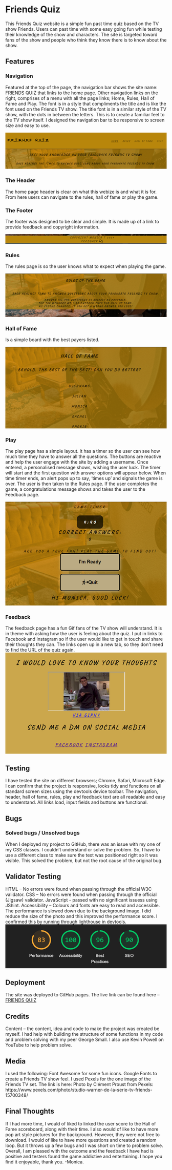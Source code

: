 <h1>Friends Quiz</h1>

<p>This Friends Quiz website is a simple fun past time quiz based on the TV show Friends. Users can past time with some easy going fun while testing their knowledge of the show and characters. The site is targeted toward fans of the show and people who think they know there is to know about the show.</p>

<h2>Features</h2>
<h3>Navigation</h3>
<p>Featured at the top of the page, the navigation bar shows the site name: FRIENDS QUIZ that links to the home page. Other navigation links on the right, comprises of a menu with all the page links; Home, Rules, Hall of Fame and Play. The font is in a style that compliments the title and is like the font used on the Friends TV show. The title font is in a similar style of the TV show, with the dots in between the letters. This is to create a familiar feel to the TV show itself. I designed the navigation bar to be responsive to screen size and easy to use.</p>

<img src="assests/images/nav bar.png">

<h3>The Header</h3>
<p>The home page header is clear on what this webize is and what it is for. From here users can navigate to the rules, hall of fame or play the game.</p>

<h3>The Footer</h3>
<p>The footer was designed to be clear and simple. It is made up of a link to provide feedback and copyright information.</p>
<img src="assests/images/footer.png">

<h3>Rules</h3>
<p>The rules page is so the user knows what to expect when playing the game.</p> 
<img src="assests/images/rules.png">

<h3>Hall of Fame</h3>
<p>Is a simple board with the best payers listed.</p>
<img src="assests/images/halloffame.png">

<h3>Play</h3>
<p>The play page has a simple layout. It has a timer so the user can see how much time they have to answer all the questions. 
The buttons are reactive and help the user engage with the site by adding a username. Once entered, a personalised message shows, wishing the user luck. The timer will start and the first question with answer options will appear below. 
When time timer ends, an alert pops up to say, ‘times up’ and signals the game is over. The user is then taken to the Rules page. If the user completes the game, a congratulations message shows and takes the user to the Feedback page.</p>
<img src="assests/images/play.png">

<h3>Feedback</h3> 
The feedback page has a fun Gif fans of the TV show will understand. It is in theme with asking how the user is feeling about the quiz. I put in links to Facebook and Instagram so if the user would like to get in touch and share their thoughts they can. The links open up in a new tab, so they don’t need to find the URL of the quiz again.
<img src="assests/images/feedback.png">

<h2>Testing</h2>
I have tested the site on different browsers; Chrome, Safari, Microsoft Edge.
I can confirm that the project is responsive, looks tidy and functions on all standard screen sizes using the devtools device toolbar.
The navigation, header, hall of fame, rules, play and feedback text are all readable and easy to understand.
All links load, input fields and buttons are functional. 

<h2>Bugs</h2>
<h3>Solved bugs / Unsolved bugs</h3>
When I deployed my project to GitHub, there was an issue with my one of my CSS classes. I couldn’t understand or solve the problem. So, I have to use a different class to make sure the text was positioned right so it was visible.  This solved the problem, but not the root cause of the original bug. 

<h2>Validator Testing</h2>
HTML – No errors were found when passing through the official W3C validator.
CSS – No errors were found when passing through the official (Jigsaw) validator.
JavaScript - passed with no significant issuess using JShint.
Accessibility – Colours and fonts are easy to read and accessible. The performance is slowed down due to the background image. I did reduce the size of the photo and this improved the performance score. I confirmed this by running through lighthouse in devtools.
<img src="assests/images/lighthouse.png">

<h2>Deployment</h2>
The site was deployed to GitHub pages. The live link can be found here – <a href="https://monicathomas8.github.io/quiz-game-p2/"  target="_blank">FRIENDS QUIZ</a>

<h2>Credits</h2>
Content – the content, idea and code to make the project was created be myself. I had help with building the structure of some functions in my code and problem solving with my peer George Small. I also use Kevin Powell on YouTube to help problem solve.

<h2>Media</h2>
I used the following: 
Font Awesome for some fun icons.
Google Fonts to create a Friends TV show feel. 
I used Pexels for the one image of the Friends TV set. The link is here:
Photo by Clément Proust from Pexels: https://www.pexels.com/photo/studio-warner-de-la-serie-tv-friends-15700348/
	
<h2>Final Thoughts</h2>
If I had more time, I would of liked to linked the user score to the Hall of Fame scoreboard, along with their time.  I also would of like to have more pop art style pictures for the background. However, they were not free to download. I would of like to have more questions and created a random loop. But it throws up a few bugs and I was short on time to problem solve. Overall, I am pleased with the outcome and the feedback I have had is positive and testers found the game addictive and entertaining. I hope you find it enjoyable, thank you.
 -Monica. 
